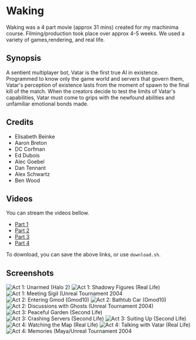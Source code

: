 # Waking

Waking was a 4 part movie (approx 31 mins) created for my machinima
course. Filming/production took place over approx 4-5 weeks. We used a
variety of games,rendering, and real life.


## Synopsis
A sentient multiplayer bot, Vatar is the first true AI in existence.
Programmed to know only the game world and servers that govern them,
Vatar's perception of existence lasts from the moment of spawn to the
final kill of the match. When the creators decide to test the limits
of Vatar's capabilities, Vatar must come to grips with the newfound
abilities and unfamiliar emotional bonds made.


## Credits
 * Elisabeth Beinke
 * Aaron Breton
 * DC Corfman
 * Ed Dubois
 * Alec Goebel
 * Dan Tennant
 * Alex Schwartz
 * Ben Wood


## Videos
You can stream the videos bellow.
 * [Part 1](http://stout.hampshire.edu/~acg10/waking/Waking_Act_1.mov)
 * [Part 2](http://stout.hampshire.edu/~acg10/waking/Waking_Act_2.mov)
 * [Part 3](http://stout.hampshire.edu/~acg10/waking/Waking_Act_3.mov)
 * [Part 4](http://stout.hampshire.edu/~acg10/waking/Waking_Act_4.mov)

To download, you can save the above links, or use `download.sh`.

## Screenshots

![Act 1:  Unarmed (Halo 2)](https://github.com/alecgoebel/div2/raw/master/other/waking/screens/act1--halo2_unarmed.png "Act 1:  Unarmed (Halo 2)")
![Act 1:  Shadowy Figures (Real Life)](https://github.com/alecgoebel/div2/raw/master/other/waking/screens/act1--irl_shadowy.png "Act 1:  Shadowy Figures (Real Life)")
![Act 1:  Meeting Sigil (Unreal Tournament 2004](https://github.com/alecgoebel/div2/raw/master/other/waking/screens/act1--ut_meeting_sigil.png "Act 1:  Meeting Sigil (Unreal Tournament 2004")
![Act 2:  Entering Gmod (Gmod10)](https://github.com/alecgoebel/div2/raw/master/other/waking/screens/act2--gmod_stargate.png "Act 2:  Entering Gmod (Gmod10)")
![Act 2:  Bathtub Car (Gmod10)](https://github.com/alecgoebel/div2/raw/master/other/waking/screens/act2--gmod_bathtub_car.png "Act 2:  Bathtub Car (Gmod10)")
![Act 2:  Discussions with Ghosts (Unreal Tournament 2004)](https://github.com/alecgoebel/div2/raw/master/other/waking/screens/act2--ut_ghosts.png "Act 2:  Discussions with Ghosts (Unreal Tournament 2004)")
![Act 3:  Peaceful Garden (Second Life)](https://github.com/alecgoebel/div2/raw/master/other/waking/screens/act3--secondlife_flower.png "Act 3:  Peaceful Garden (Second Life)")
![Act 3:  Crashing Servers (Second Life)](https://github.com/alecgoebel/div2/raw/master/other/waking/screens/act3--secondlife_destruction.png "Act 3:  Crashing Servers (Second Life)")
![Act 3:  Suiting Up (Second Life)](https://github.com/alecgoebel/div2/raw/master/other/waking/screens/act3--secondlife_suiting_up.png "Act 3:  Suiting Up (Second Life)")
![Act 4:  Watching the Map (Real Life)](https://github.com/alecgoebel/div2/raw/master/other/waking/screens/act4--irl_map.png "Act 4:  Watching the Map (Real Life)")
![Act 4:  Talking with Vatar (Real Life)](https://github.com/alecgoebel/div2/raw/master/other/waking/screens/act4--irl_talking_with_bot2.png "Act 4:  Talking with Vatar (Real Life)")
![Act 4:  Memories (Maya/Unreal Tournament 2004](https://github.com/alecgoebel/div2/raw/master/other/waking/screens/act4--maya_memories.png "Act 4:  Memories (Maya/Unreal Tournament 2004")
